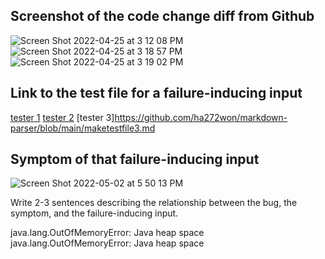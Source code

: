 ## Screenshot of the code change diff from Github
![Screen Shot 2022-04-25 at 3 12 08 PM](https://user-images.githubusercontent.com/103228431/165183609-ae5b262a-da50-4336-b268-277cd9547df1.png)
![Screen Shot 2022-04-25 at 3 18 57 PM](https://user-images.githubusercontent.com/103228431/165184264-52c37c3c-8987-4e35-9cbb-cb814254e607.png)
![Screen Shot 2022-04-25 at 3 19 02 PM](https://user-images.githubusercontent.com/103228431/165184273-b9a4543f-7fa9-4c32-a75a-462930d69f6f.png)

## Link to the test file for a failure-inducing input
[tester 1](https://github.com/ha272won/markdown-parser/blob/main/maketestfile2.md) [tester 2](https://github.com/ha272won/markdown-parser/blob/main/maketestfile3.md) [tester 3]https://github.com/ha272won/markdown-parser/blob/main/maketestfile3.md

## Symptom of that failure-inducing input
![Screen Shot 2022-05-02 at 5 50 13 PM](https://user-images.githubusercontent.com/103228431/166389898-579d6f3b-931e-4c32-8307-5d19787d740f.png)

Write 2-3 sentences describing the relationship between the bug, the
symptom, and the failure-inducing input.

java.lang.OutOfMemoryError: Java heap space
java.lang.OutOfMemoryError: Java heap space
